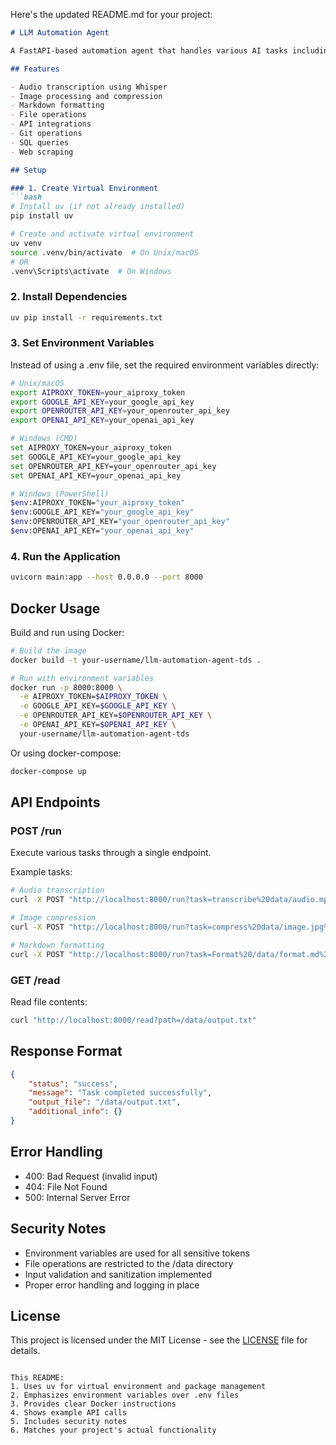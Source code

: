 



Here's the updated README.md for your project:

```markdown:README.md
# LLM Automation Agent

A FastAPI-based automation agent that handles various AI tasks including audio transcription, image processing, and file manipulation using LLMs.

## Features

- Audio transcription using Whisper
- Image processing and compression
- Markdown formatting
- File operations
- API integrations
- Git operations
- SQL queries
- Web scraping

## Setup

### 1. Create Virtual Environment
```bash
# Install uv (if not already installed)
pip install uv

# Create and activate virtual environment
uv venv
source .venv/bin/activate  # On Unix/macOS
# OR
.venv\Scripts\activate  # On Windows
```

### 2. Install Dependencies
```bash
uv pip install -r requirements.txt
```

### 3. Set Environment Variables
Instead of using a .env file, set the required environment variables directly:

```bash
# Unix/macOS
export AIPROXY_TOKEN=your_aiproxy_token
export GOOGLE_API_KEY=your_google_api_key
export OPENROUTER_API_KEY=your_openrouter_api_key
export OPENAI_API_KEY=your_openai_api_key

# Windows (CMD)
set AIPROXY_TOKEN=your_aiproxy_token
set GOOGLE_API_KEY=your_google_api_key
set OPENROUTER_API_KEY=your_openrouter_api_key
set OPENAI_API_KEY=your_openai_api_key

# Windows (PowerShell)
$env:AIPROXY_TOKEN="your_aiproxy_token"
$env:GOOGLE_API_KEY="your_google_api_key"
$env:OPENROUTER_API_KEY="your_openrouter_api_key"
$env:OPENAI_API_KEY="your_openai_api_key"
```

### 4. Run the Application
```bash
uvicorn main:app --host 0.0.0.0 --port 8000
```

## Docker Usage

Build and run using Docker:
```bash
# Build the image
docker build -t your-username/llm-automation-agent-tds .

# Run with environment variables
docker run -p 8000:8000 \
  -e AIPROXY_TOKEN=$AIPROXY_TOKEN \
  -e GOOGLE_API_KEY=$GOOGLE_API_KEY \
  -e OPENROUTER_API_KEY=$OPENROUTER_API_KEY \
  -e OPENAI_API_KEY=$OPENAI_API_KEY \
  your-username/llm-automation-agent-tds
```

Or using docker-compose:
```bash
docker-compose up
```

## API Endpoints

### POST /run
Execute various tasks through a single endpoint.

Example tasks:
```bash
# Audio transcription
curl -X POST "http://localhost:8000/run?task=transcribe%20data/audio.mp3%20to%20transcript.txt"

# Image compression
curl -X POST "http://localhost:8000/run?task=compress%20data/image.jpg%20to%20quality%2080%20save%20to%20compressed.jpg"

# Markdown formatting
curl -X POST "http://localhost:8000/run?task=Format%20/data/format.md%20with%20prettier%203.4.2"
```

### GET /read
Read file contents:
```bash
curl "http://localhost:8000/read?path=/data/output.txt"
```

## Response Format
```json
{
    "status": "success",
    "message": "Task completed successfully",
    "output_file": "/data/output.txt",
    "additional_info": {}
}
```

## Error Handling
- 400: Bad Request (invalid input)
- 404: File Not Found
- 500: Internal Server Error

## Security Notes
- Environment variables are used for all sensitive tokens
- File operations are restricted to the /data directory
- Input validation and sanitization implemented
- Proper error handling and logging in place

## License
This project is licensed under the MIT License - see the [LICENSE](LICENSE) file for details.
```

This README:
1. Uses uv for virtual environment and package management
2. Emphasizes environment variables over .env files
3. Provides clear Docker instructions
4. Shows example API calls
5. Includes security notes
6. Matches your project's actual functionality
